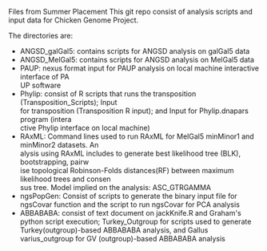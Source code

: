 Files from Summer Placement
This git repo consist of analysis scripts and input data for Chicken Genome Project.

The directories are:
-	ANGSD_galGal5: contains scripts for ANGSD analysis on galGal5 data
-	ANGSD_MelGal5: contains scripts for ANGSD analysis on MelGal5 data
-	PAUP: nexus format input for PAUP analysis on local machine interactive interface of PA\
	UP software
-	Phylip: consist of R scripts that runs the transposition (Transposition_Scripts); Input\
 	for transposition (Transposition R input); and Input for Phylip.dnapars program (intera\
	ctive Phylip interface on local machine)
-	RAxML: Command lines used to run RAxML for MelGal5 minMinor1 and minMinor2 datasets. An\
	alysis using RAxML includes to generate best likelihood tree (BLK), bootstrapping, pairw\
	ise topological Robinson-Folds distances(RF) between maximum likelihood trees and consen\
	sus tree. Model implied on the analysis: ASC_GTRGAMMA
-	ngsPopGen: Consist of scripts to generate the binary input file for ngsCovar function and the script to 	run ngsCovar for PCA analysis
-	ABBABABA: consist of text document on jackKnife.R and Graham's python script execution; Turkey_Outgroup 	for scripts used to generate Turkey(outgroup)-based ABBABABA analysis, and Gallus varius_outgroup for GV	(outgroup)-based ABBABABA analysis

